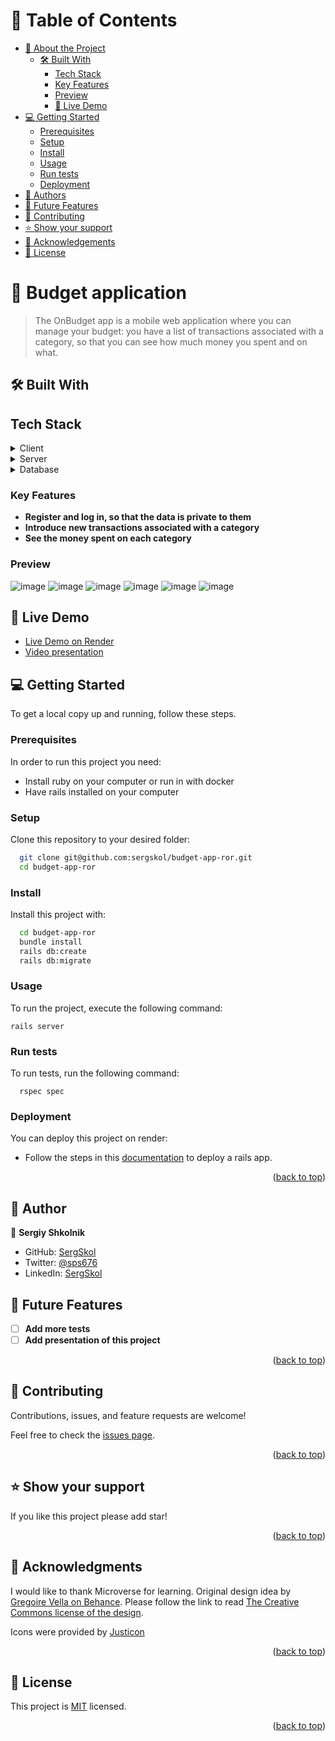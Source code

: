 # 📗 Table of Contents

- [📖 About the Project](#about-project)
  - [🛠 Built With](#built-with)
    - [Tech Stack](#tech-stack)
    - [Key Features](#key-features)
    - [Preview](#preview)
    - [🚀 Live Demo](#live-demo)
- [💻 Getting Started](#getting-started)
  - [Prerequisites](#prerequisites)
  - [Setup](#setup)
  - [Install](#install)
  - [Usage](#usage)
  - [Run tests](#runtests)
  - [Deployment](#deployment)
- [👥 Authors](#authors)
- [🔭 Future Features](#future-features)
- [🤝 Contributing](#contributing)
- [⭐️ Show your support](#support)
- [🙏 Acknowledgements](#acknowledgements)
- [📝 License](#license)

<!-- PROJECT DESCRIPTION -->

# 📖 Budget application <a name="about-project"></a>

> The OnBudget app is a mobile web application where you can manage your budget: you have a list of transactions associated with a category, so that you can see how much money you spent and on what.

## 🛠 Built With <a name="built-with"></a>

## Tech Stack <a name="tech-stack"></a>

<details>
  <summary>Client</summary>
  <ul>
    <li><a href="https://www.ruby-lang.org/en/">Ruby</a></li>
  </ul>
</details>

<details>
  <summary>Server</summary>
  <ul>
    <li><a href="https://guides.rubyonrails.org/index.html">Rails</a></li>
  </ul>
</details>

<details>
<summary>Database</summary>
  <ul>
    <li><a href="https://www.postgresql.org/">PostgreSQL</a></li>
  </ul>
</details>

### Key Features <a name="key-features"></a>

- **Register and log in, so that the data is private to them**
- **Introduce new transactions associated with a category**
- **See the money spent on each category**

### Preview <a name="preview"></a>
![image](https://user-images.githubusercontent.com/106581139/228577327-1a8eda93-e2f1-4a0d-8ae6-2db19a5646f0.png)
![image](https://user-images.githubusercontent.com/106581139/228577519-59e61b72-6052-4a3d-8c95-1aeb6106f6c4.png)
![image](https://user-images.githubusercontent.com/106581139/228578250-69adae6a-7d19-44f6-a2d4-013c033cf0ee.png)
![image](https://user-images.githubusercontent.com/106581139/228578357-73710cf5-2fda-4279-8a72-b1b4b72012e8.png)
![image](https://user-images.githubusercontent.com/106581139/228578585-325151e2-4b8f-4269-be39-35456bc34205.png)
![image](https://user-images.githubusercontent.com/106581139/228578693-942ac199-6290-438b-bf64-04983d7010e8.png)

<!-- LIVE DEMO -->

## 🚀 Live Demo <a name="live-demo"></a>
- [Live Demo on Render](https://budget-app-ror-fc01.onrender.com/)
- [Video presentation](https://drive.google.com/file/d/1ns4pBh-gGekDHhAaUaM_4pOdxITPDjxY/view?usp=sharing)

<!-- GETTING STARTED -->

## 💻 Getting Started <a name="getting-started"></a>

To get a local copy up and running, follow these steps.

### Prerequisites <a name="prerequisites"></a>

In order to run this project you need:

- Install ruby on your computer or run in with docker
- Have rails installed on your computer

### Setup <a name="setup"></a>

Clone this repository to your desired folder:

```sh
  git clone git@github.com:sergskol/budget-app-ror.git
  cd budget-app-ror
```

### Install <a name="install"></a>

Install this project with:

```sh
  cd budget-app-ror
  bundle install
  rails db:create
  rails db:migrate
```
### Usage <a name="usage"></a>

To run the project, execute the following command:

`rails server`

### Run tests <a name="runtests"></a>

To run tests, run the following command:

```gem install rails rspec
  rspec spec
```

### Deployment <a name="deployment"></a>

You can deploy this project on render:
- Follow the steps in this [documentation](https://render.com/docs/deploy-rails) to deploy a rails app.

<p align="right">(<a href="#readme-top">back to top</a>)</p>

<!-- AUTHOR -->

## 👥 Author <a name="authors"></a>

👤 **Sergiy Shkolnik**

- GitHub: [SergSkol](https://github.com/SergSkol)
- Twitter: [@sps676](https://twitter.com/sps676)
- LinkedIn: [SergSkol](https://www.linkedin.com/in/sergskol/)

## 🔭 Future Features <a name="future-features"></a>

- [ ] **Add more tests**
- [ ] **Add presentation of this project**

<p align="right">(<a href="#readme-top">back to top</a>)</p>

<!-- CONTRIBUTING -->

## 🤝 Contributing <a name="contributing"></a>

Contributions, issues, and feature requests are welcome!

Feel free to check the [issues page](https://github.com/SergSkol/budget-app-ror/issues).

<p align="right">(<a href="#readme-top">back to top</a>)</p>

<!-- SUPPORT -->

## ⭐️ Show your support <a name="support"></a>

If you like this project please add star!

<p align="right">(<a href="#readme-top">back to top</a>)</p>

<!-- ACKNOWLEDGEMENTS -->

## 🙏 Acknowledgments <a name="acknowledgements"></a>

I would like to thank Microverse for learning.
Original design idea by [Gregoire Vella on Behance](https://www.behance.net/gregoirevella).
Please follow the link to read [The Creative Commons license of the design](https://creativecommons.org/licenses/by-nc/4.0/).

Icons were provided by [Justicon](https://www.flaticon.com/authors/justicon)

<p align="right">(<a href="#readme-top">back to top</a>)</p>

<!-- LICENSE -->

## 📝 License <a name="license"></a>

This project is [MIT](./LICENSE) licensed.

<p align="right">(<a href="#readme-top">back to top</a>)</p>
